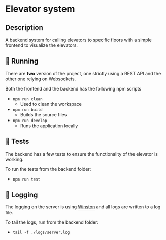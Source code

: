 # Elevator system
## Description
A backend system for calling elevators to specific floors with a simple frontend to visualize the elevators.

## 🚀 Running
There are **two** version of the project, one strictly using a REST API and the other one relying on Websockets. 

Both the frontend and the backend has the following npm scripts
* `npm run clean`
    * Used to clean the workspace
* `npm run build`
    * Builds the source files
* `npm run develop`
    * Runs the application locally

## 🧪 Tests
The backend has a few tests to ensure the functionality of the elevator is working.

To run the tests from the backend folder:
* `npm run test`

## 📂 Logging
The logging on the server is using [Winston](https://github.com/winstonjs/winston) and all logs are written to a log file.

To tail the logs, run from the backend folder:
* `tail -f ./logs/server.log`
